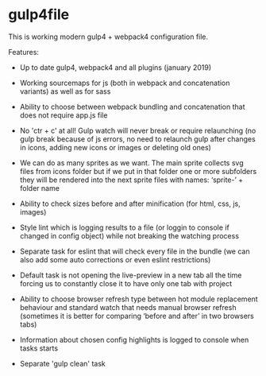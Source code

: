 # gulp4file

This is working modern gulp4 + webpack4 configuration file.

Features:

* Up to date gulp4, webpack4 and all plugins (january 2019)

* Working sourcemaps for js (both in webpack and concatenation variants) as well as for sass

* Ability to choose between webpack bundling and concatenation that does not require app.js file

* No 'ctr + c' at all! Gulp watch will never break or require relaunching (no gulp break because of js errors, no need to relaunch gulp after changes in icons, adding new icons or images or deleting old ones)

* We can do as many sprites as we want. The main sprite collects svg files from icons folder but if we put in that folder one or more subfolders they will be rendered into the next sprite files with names: ‘sprite-’ + folder name

* Ability to check sizes before and after minification (for html, css, js, images)

* Style lint which is logging results to a file (or loggin to console if changed in config object) while not breaking the watching process

* Separate task for eslint that will check every file in the bundle (we can also add some auto corrections or even eslint restrictions)

* Default task is not opening the live-preview in a new tab all the time forcing us to constantly close it to have only one tab with project

* Ability to choose browser refresh type between hot module replacement behaviour and standard watch that needs manual browser refresh (sometimes it is better for comparing ‘before and after’ in two browsers tabs)

* Information about chosen config highlights is logged to console when tasks starts 

* Separate 'gulp clean' task

